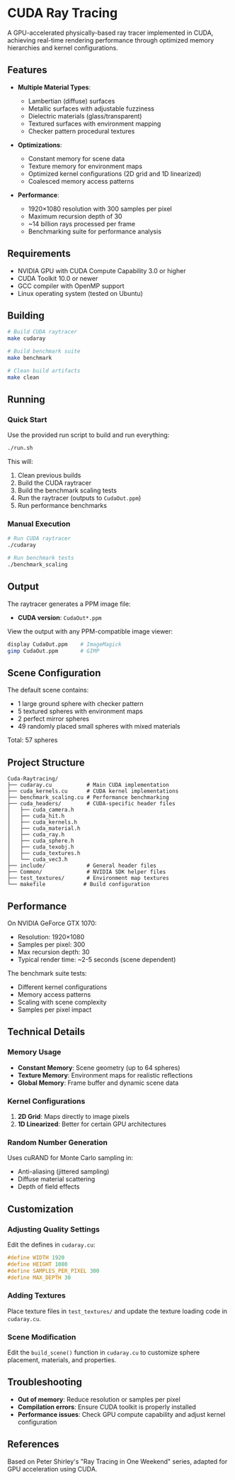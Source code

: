 # CUDA Ray Tracing

A GPU-accelerated physically-based ray tracer implemented in CUDA, achieving real-time rendering performance through optimized memory hierarchies and kernel configurations.

## Features

- **Multiple Material Types**:
  - Lambertian (diffuse) surfaces
  - Metallic surfaces with adjustable fuzziness
  - Dielectric materials (glass/transparent)
  - Textured surfaces with environment mapping
  - Checker pattern procedural textures

- **Optimizations**:
  - Constant memory for scene data
  - Texture memory for environment maps
  - Optimized kernel configurations (2D grid and 1D linearized)
  - Coalesced memory access patterns

- **Performance**:
  - 1920×1080 resolution with 300 samples per pixel
  - Maximum recursion depth of 30
  - ~14 billion rays processed per frame
  - Benchmarking suite for performance analysis

## Requirements

- NVIDIA GPU with CUDA Compute Capability 3.0 or higher
- CUDA Toolkit 10.0 or newer
- GCC compiler with OpenMP support
- Linux operating system (tested on Ubuntu)

## Building

```bash
# Build CUDA raytracer
make cudaray

# Build benchmark suite
make benchmark

# Clean build artifacts
make clean
```

## Running

### Quick Start
Use the provided run script to build and run everything:
```bash
./run.sh
```

This will:
1. Clean previous builds
2. Build the CUDA raytracer
3. Build the benchmark scaling tests
4. Run the raytracer (outputs to `CudaOut.ppm`)
5. Run performance benchmarks

### Manual Execution
```bash
# Run CUDA raytracer
./cudaray

# Run benchmark tests
./benchmark_scaling

```

## Output

The raytracer generates a PPM image file:
- **CUDA version**: `CudaOut*.ppm`

View the output with any PPM-compatible image viewer:
```bash
display CudaOut.ppm    # ImageMagick
gimp CudaOut.ppm       # GIMP
```

## Scene Configuration

The default scene contains:
- 1 large ground sphere with checker pattern
- 5 textured spheres with environment maps
- 2 perfect mirror spheres
- 49 randomly placed small spheres with mixed materials

Total: 57 spheres

## Project Structure

```
Cuda-Raytracing/
├── cudaray.cu           # Main CUDA implementation
├── cuda_kernels.cu      # CUDA kernel implementations
├── benchmark_scaling.cu # Performance benchmarking
├── cuda_headers/        # CUDA-specific header files
│   ├── cuda_camera.h
│   ├── cuda_hit.h
│   ├── cuda_kernels.h
│   ├── cuda_material.h
│   ├── cuda_ray.h
│   ├── cuda_sphere.h
│   ├── cuda_texobj.h
│   ├── cuda_textures.h
│   └── cuda_vec3.h
├── include/             # General header files
├── Common/              # NVIDIA SDK helper files
├── test_textures/       # Environment map textures
└── makefile            # Build configuration
```

## Performance

On NVIDIA GeForce GTX 1070:
- Resolution: 1920×1080
- Samples per pixel: 300
- Max recursion depth: 30
- Typical render time: ~2-5 seconds (scene dependent)

The benchmark suite tests:
- Different kernel configurations
- Memory access patterns
- Scaling with scene complexity
- Samples per pixel impact

## Technical Details

### Memory Usage
- **Constant Memory**: Scene geometry (up to 64 spheres)
- **Texture Memory**: Environment maps for realistic reflections
- **Global Memory**: Frame buffer and dynamic scene data

### Kernel Configurations
1. **2D Grid**: Maps directly to image pixels
2. **1D Linearized**: Better for certain GPU architectures

### Random Number Generation
Uses cuRAND for Monte Carlo sampling in:
- Anti-aliasing (jittered sampling)
- Diffuse material scattering
- Depth of field effects

## Customization

### Adjusting Quality Settings
Edit the defines in `cudaray.cu`:
```cpp
#define WIDTH 1920
#define HEIGHT 1080
#define SAMPLES_PER_PIXEL 300
#define MAX_DEPTH 30
```

### Adding Textures
Place texture files in `test_textures/` and update the texture loading code in `cudaray.cu`.

### Scene Modification
Edit the `build_scene()` function in `cudaray.cu` to customize sphere placement, materials, and properties.

## Troubleshooting

- **Out of memory**: Reduce resolution or samples per pixel
- **Compilation errors**: Ensure CUDA toolkit is properly installed
- **Performance issues**: Check GPU compute capability and adjust kernel configuration

## References

Based on Peter Shirley's "Ray Tracing in One Weekend" series, adapted for GPU acceleration using CUDA.